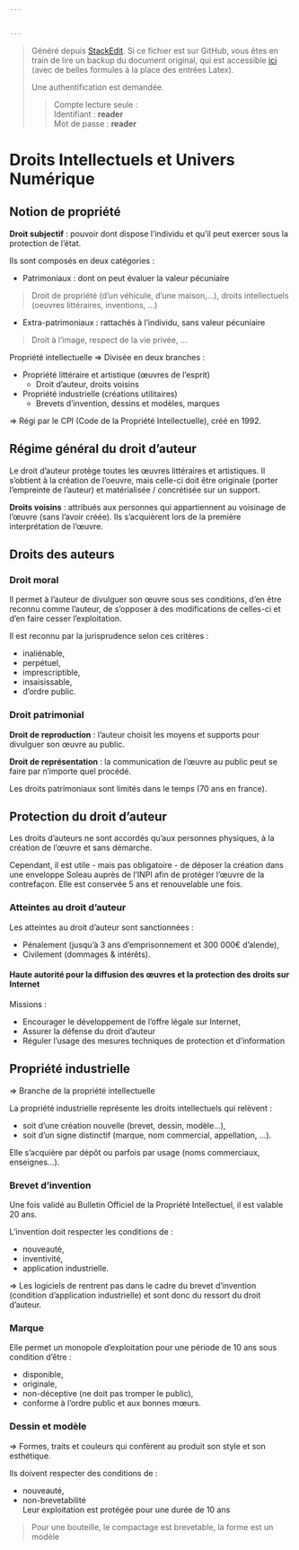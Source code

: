 ```yaml
---


---
```


<blockquote>
<p>Généré depuis <a href="https://stackedit.io/">StackEdit</a>. Si ce fichier est sur GitHub, vous êtes en train de lire un backup du document original, qui est accessible <a href="https://frama.link/aden-iutsd">ici</a> (avec de belles formules à la place des entrées Latex).</p>
<p>Une authentification est demandée.</p>
<blockquote>
<p>Compte lecture seule :<br>
Identifiant : <strong>reader</strong><br>
Mot de passe : <strong>reader</strong></p>
</blockquote>
</blockquote>
<h1 id="droits-intellectuels-et-univers-numérique">Droits Intellectuels et Univers Numérique</h1>
<h2 id="notion-de-propriété">Notion de propriété</h2>
<p><strong>Droit subjectif</strong> : pouvoir dont dispose l’individu et qu’il peut exercer sous la protection de l’état.</p>
<p>Ils sont composés en deux catégories :</p>
<ul>
<li>Patrimoniaux : dont on peut évaluer la valeur pécuniaire</li>
</ul>
<blockquote>
<p>Droit de propriété (d’un véhicule, d’une maison,…), droits intellectuels (oeuvres littéraires, inventions, …)</p>
</blockquote>
<ul>
<li>Extra-patrimoniaux : rattachés à l’individu, sans valeur pécuniaire</li>
</ul>
<blockquote>
<p>Droit à l’image, respect de la vie privée, …</p>
</blockquote>
<p>Propriété intellectuelle ⇒ Divisée en deux branches :</p>
<ul>
<li>Propriété littéraire et artistique (œuvres de l’esprit)
<ul>
<li>Droit d’auteur, droits voisins</li>
</ul>
</li>
<li>Propriété industrielle (créations utilitaires)
<ul>
<li>Brevets d’invention, dessins et modèles, marques</li>
</ul>
</li>
</ul>
<p>⇒ Régi par le CPI (Code de la Propriété Intellectuelle), créé en 1992.</p>
<h2 id="régime-général-du-droit-dauteur">Régime général du droit d’auteur</h2>
<p>Le droit d’auteur protège toutes les œuvres littéraires et artistiques. Il s’obtient à la création de l’oeuvre, mais celle-ci doit être originale (porter l’empreinte de l’auteur) et matérialisée / concrétisée sur un support.</p>
<p><strong>Droits voisins</strong> : attribués aux personnes qui appartiennent au voisinage de l’œuvre (sans l’avoir créée). Ils s’acquièrent lors de la première interprétation de l’œuvre.</p>
<h2 id="droits-des-auteurs">Droits des auteurs</h2>
<h3 id="droit-moral">Droit moral</h3>
<p>Il permet à l’auteur de divulguer son œuvre sous ses conditions, d’en être reconnu comme l’auteur, de s’opposer à des modifications de celles-ci et d’en faire cesser l’exploitation.</p>
<p>Il est reconnu par la jurisprudence selon ces critères :</p>
<ul>
<li>inaliénable,</li>
<li>perpétuel,</li>
<li>imprescriptible,</li>
<li>insaisissable,</li>
<li>d’ordre public.</li>
</ul>
<h3 id="droit-patrimonial">Droit patrimonial</h3>
<p><strong>Droit de reproduction</strong> : l’auteur choisit les moyens et supports pour divulguer son œuvre au public.</p>
<p><strong>Droit de représentation</strong> : la communication de l’œuvre au public peut se faire par n’importe quel procédé.</p>
<p>Les droits patrimoniaux sont limités dans le temps (70 ans en france).</p>
<h2 id="protection-du-droit-dauteur">Protection du droit d’auteur</h2>
<p>Les droits d’auteurs ne sont accordés qu’aux personnes physiques, à la création de l’œuvre et sans démarche.</p>
<p>Cependant, il est utile - mais pas obligatoire - de déposer la création dans une enveloppe Soleau auprès de l’INPI afin de protéger l’œuvre de la contrefaçon. Elle est conservée 5 ans et renouvelable une fois.</p>
<h3 id="atteintes-au-droit-dauteur">Atteintes au droit d’auteur</h3>
<p>Les atteintes au droit d’auteur sont sanctionnées :</p>
<ul>
<li>Pénalement (jusqu’à 3 ans d’emprisonnement et 300 000€ d’alende),</li>
<li>Civilement (dommages &amp; intérêts).</li>
</ul>
<h4 id="haute-autorité-pour-la-diffusion-des-œuvres-et-la-protection-des-droits-sur-internet">Haute autorité pour la diffusion des œuvres et la protection des droits sur Internet</h4>
<p>Missions :</p>
<ul>
<li>Encourager le développement de l’offre légale sur Internet,</li>
<li>Assurer la défense du droit d’auteur</li>
<li>Réguler l’usage des mesures techniques de protection et d’information</li>
</ul>
<h2 id="propriété-industrielle">Propriété industrielle</h2>
<p>⇒ Branche de la propriété intellectuelle</p>
<p>La propriété industrielle représente les droits intellectuels qui relèvent :</p>
<ul>
<li>soit d’une création nouvelle (brevet, dessin, modèle…),</li>
<li>soit d’un signe distinctif (marque, nom commercial, appellation, …).</li>
</ul>
<p>Elle s’acquière par dépôt ou parfois par usage (noms commerciaux, enseignes…).</p>
<h3 id="brevet-dinvention">Brevet d’invention</h3>
<p>Une fois validé au Bulletin Officiel de la Propriété Intellectuel, il est valable 20 ans.</p>
<p>L’invention doit respecter les conditions de :</p>
<ul>
<li>nouveauté,</li>
<li>inventivité,</li>
<li>application industrielle.</li>
</ul>
<p>⇒ Les logiciels de rentrent pas dans le cadre du brevet d’invention (condition d’application industrielle) et sont donc du ressort du droit d’auteur.</p>
<h3 id="marque">Marque</h3>
<p>Elle permet un monopole d’exploitation pour une période de 10 ans sous condition d’être :</p>
<ul>
<li>disponible,</li>
<li>originale,</li>
<li>non-déceptive (ne doit pas tromper le public),</li>
<li>conforme à l’ordre public et aux bonnes mœurs.</li>
</ul>
<h3 id="dessin-et-modèle">Dessin et modèle</h3>
<p>⇒ Formes, traits et couleurs qui confèrent au produit son style et son esthétique.</p>
<p>Ils doivent respecter des conditions de :</p>
<ul>
<li>nouveauté,</li>
<li>non-brevetabilité<br>
Leur exploitation est protégée pour une durée de 10 ans</li>
</ul>
<blockquote>
<p>Pour une bouteille, le compactage est brevetable, la forme est un modèle</p>
</blockquote>


